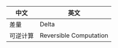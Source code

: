 | 中文   | 英文                     |
|------|------------------------|
| 差量   | Delta                  |
| 可逆计算 | Reversible Computation |
